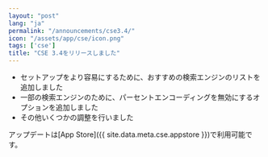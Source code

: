 ```yaml
---
layout: "post"
lang: "ja"
permalink: "/announcements/cse3.4/"
icon: "/assets/app/cse/icon.png"
tags: ['cse']
title: "CSE 3.4をリリースしました"
---
```


- セットアップをより容易にするために、おすすめの検索エンジンのリストを追加しました
- 一部の検索エンジンのために、パーセントエンコーディングを無効にするオプションを追加しました
- その他いくつかの調整を行いました

アップデートは[App Store]({{ site.data.meta.cse.appstore }})で利用可能です。
